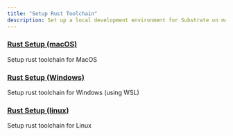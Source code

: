 ```yaml
---
title: "Setup Rust Toolchain"
description: Set up a local development environment for Substrate on macOS.
---
```


<div class="docs-card-container">
   <div class="row row-cols-1 row-cols-md-3a g-4">
      <div class="col">
         <div class="card card-body h-100 d-flex flex-column" >
            <a href="/builders/tutorials/rust_setup/mac_os" class="card-title card-link stretched-link">
               <h3>Rust Setup (macOS)</h3>
            </a>
            <p class="card-text">Setup rust toolchain for MacOS</p>
         </div>
      </div>
      <div class="col">
         <div class="card card-body h-100 d-flex flex-column" >
            <a href="/builders/tutorials/rust_setup/windows" class="card-title card-link stretched-link">
               <h3>Rust Setup (Windows)</h3>
            </a>
            <p class="card-text">Setup rust toolchain for Windows (using WSL)</p>
         </div>
      </div>
      <div class="col">
         <div class="card card-body h-100 d-flex flex-column" >
            <a href="/builders/tutorials/rust_setup/linux" class="card-title card-link stretched-link">
               <h3>Rust Setup (linux)</h3>
            </a>
            <p class="card-text">Setup rust toolchain for Linux</p>
         </div>
      </div>
   </div>
</div>
